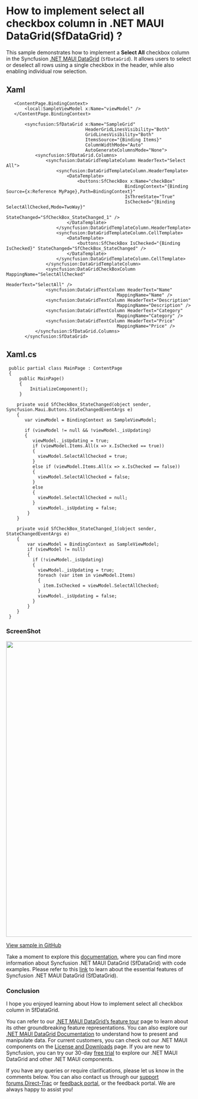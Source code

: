 # How to implement select all checkbox column in .NET MAUI DataGrid(SfDataGrid) ?
This sample demonstrates how to implement a **Select All** checkbox column in the Syncfusion [.NET MAUI DataGrid](https://help.syncfusion.com/maui/datagrid/overview) (`SfDataGrid`). It allows users to select or deselect all rows using a single checkbox in the header, while also enabling individual row selection.

## Xaml
```
   <ContentPage.BindingContext>
       <local:SampleViewModel x:Name="viewModel" />
   </ContentPage.BindingContext>

       <syncfusion:SfDataGrid x:Name="SampleGrid"
                              HeaderGridLinesVisibility="Both"
                              GridLinesVisibility="Both"
                              ItemsSource="{Binding Items}"
                              ColumnWidthMode="Auto"
                              AutoGenerateColumnsMode="None">
           <syncfusion:SfDataGrid.Columns>
               <syncfusion:DataGridTemplateColumn HeaderText="Select All">
                   <syncfusion:DataGridTemplateColumn.HeaderTemplate>
                       <DataTemplate>
                           <buttons:SfCheckBox x:Name="checkBox"
                                             BindingContext="{Binding Source={x:Reference MyPage},Path=BindingContext}"
                                             IsThreeState="True"
                                             IsChecked="{Binding SelectAllChecked,Mode=TwoWay}"
                                             StateChanged="SfCheckBox_StateChanged_1" />
                       </DataTemplate>
                   </syncfusion:DataGridTemplateColumn.HeaderTemplate>
                   <syncfusion:DataGridTemplateColumn.CellTemplate>
                       <DataTemplate>
                           <buttons:SfCheckBox IsChecked="{Binding IsChecked}" StateChanged="SfCheckBox_StateChanged" />
                       </DataTemplate>
                   </syncfusion:DataGridTemplateColumn.CellTemplate>
               </syncfusion:DataGridTemplateColumn>
               <syncfusion:DataGridCheckBoxColumn MappingName="SelectAllChecked"
                                                    HeaderText="SelectAll" />
               <syncfusion:DataGridTextColumn HeaderText="Name"
                                          MappingName="Name" />
               <syncfusion:DataGridTextColumn HeaderText="Description"
                                          MappingName="Description" />
               <syncfusion:DataGridTextColumn HeaderText="Category"
                                          MappingName="Category" />
               <syncfusion:DataGridTextColumn HeaderText="Price"
                                          MappingName="Price" />
           </syncfusion:SfDataGrid.Columns>
       </syncfusion:SfDataGrid>
```

   ## Xaml.cs
```
 public partial class MainPage : ContentPage
 {
     public MainPage()
     {
         InitializeComponent();
     }

    private void SfCheckBox_StateChanged(object sender, Syncfusion.Maui.Buttons.StateChangedEventArgs e)
	{
       var viewModel = BindingContext as SampleViewModel;

	   if (viewModel != null && !viewModel._isUpdating)
	   {
		  viewModel._isUpdating = true;
		  if (viewModel.Items.All(x => x.IsChecked == true))
		  {
			viewModel.SelectAllChecked = true;
		  }
		  else if (viewModel.Items.All(x => x.IsChecked == false))
		  {
			viewModel.SelectAllChecked = false;
		  }
		  else
		  {					
			viewModel.SelectAllChecked = null;
		  }
		    viewModel._isUpdating = false;
	    }			
    }

    private void SfCheckBox_StateChanged_1(object sender, StateChangedEventArgs e)
	{
        var viewModel = BindingContext as SampleViewModel;
        if (viewModel != null)
        {
	      if (!viewModel._isUpdating)
	      { 
		    viewModel._isUpdating = true;
		    foreach (var item in viewModel.Items)
		    {
			  item.IsChecked = viewModel.SelectAllChecked;
		    }
		    viewModel._isUpdating = false;
	      }
        }
 	}
 }
```

### ScreenShot
<img src="https://support.syncfusion.com/kb/agent/attachment/inline?token=eyJhbGciOiJodHRwOi8vd3d3LnczLm9yZy8yMDAxLzA0L3htbGRzaWctbW9yZSNobWFjLXNoYTI1NiIsInR5cCI6IkpXVCJ9.eyJpZCI6IjQwNjY0Iiwib3JnaWQiOiIzIiwiaXNzIjoic3VwcG9ydC5zeW5jZnVzaW9uLmNvbSJ9._kkYJ5p5hPQUfYUfJ9Tbpuq3TZDI6S2xwqSCG5dzUKs" width=800/>

[View sample in GitHub](https://github.com/SyncfusionExamples/How-to-implement-select-all-checkbox-column-in-.NET-MAUI-DataGrid-SfDataGrid)

 Take a moment to explore this [documentation](https://help.syncfusion.com/maui/datagrid/overview), where you can find more information about Syncfusion .NET MAUI DataGrid (SfDataGrid) with code examples. Please refer to this [link](https://www.syncfusion.com/maui-controls/maui-datagrid) to learn about the essential features of Syncfusion .NET MAUI DataGrid (SfDataGrid).

### Conclusion
I hope you enjoyed learning about How to implement select all checkbox column in SfDataGrid.

You can refer to our [.NET MAUI DataGrid’s feature tour](https://www.syncfusion.com/maui-controls/maui-datagrid) page to learn about its other groundbreaking feature representations. You can also explore our [.NET MAUI DataGrid Documentation](https://help.syncfusion.com/maui/datagrid/getting-started) to understand how to present and manipulate data. For current customers, you can check out our .NET MAUI components on the [License and Downloads](https://www.syncfusion.com/sales/teamlicense) page. If you are new to Syncfusion, you can try our 30-day [free trial](https://www.syncfusion.com/downloads/maui) to explore our .NET MAUI DataGrid and other .NET MAUI components.

If you have any queries or require clarifications, please let us know in the comments below. You can also contact us through our [support forums](https://www.syncfusion.com/forums),[Direct-Trac](https://support.syncfusion.com/create) or [feedback portal](https://www.syncfusion.com/feedback/maui?control=sfdatagrid), or the feedback portal. We are always happy to assist you!
